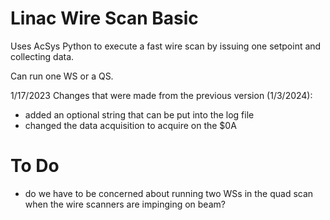 # Linac Wire Scan Basic
Uses AcSys Python to execute a fast wire scan by issuing one setpoint and collecting data.  

Can run one WS or a QS. 

1/17/2023 Changes that were made from the previous version (1/3/2024):  
- added an optional string that can be put into the log file  
- changed the data acquisition to acquire on the $0A  

# To Do
- do we have to be concerned about running two WSs in the quad scan when the wire scanners are impinging on beam? 